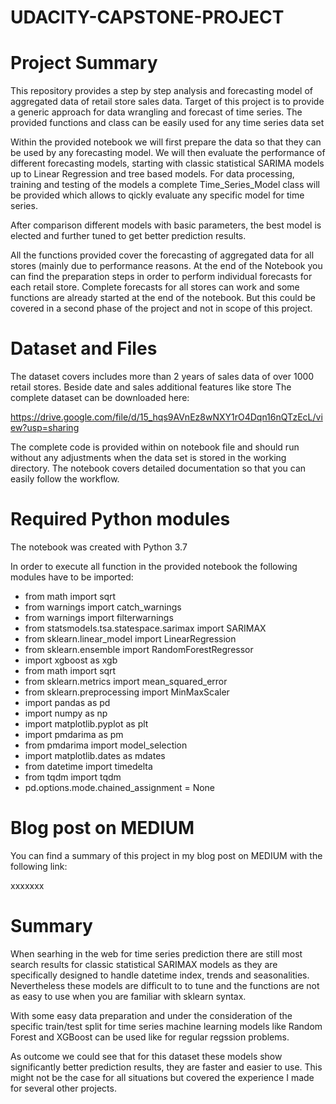 # UDACITY-CAPSTONE-PROJECT


# Project Summary
This repository provides a step by step analysis and forecasting model of aggregated data of retail store sales data. Target of this project is to provide a generic approach for data wrangling and forecast of time series. The provided functions and class can be easily used for any time series data set

Within the provided notebook we will first prepare the data so that they can be used by any forecasting model. We will then evaluate the performance of different forecasting models, starting with classic statistical SARIMA models up to Linear Regression and tree based models. For data processing, training and testing of the models a complete Time_Series_Model class will be provided which allows to qickly evaluate any specific model for time series.

After comparison different models with basic parameters, the best model is elected and further tuned to get better prediction results.

All the functions provided cover the forecasting of aggregated data for all stores (mainly due to performance reasons. At the end of the Notebook you can find the preparation steps in order to perform individual forecasts for each retail store. Complete forecasts for all stores can work and some functions are already started at the end of the notebook. But this could be covered in a second phase of the project and not in scope of this project. 

# Dataset and Files
The dataset covers includes more than 2 years of sales data of over 1000 retail stores. Beside date and sales additional features like store  The complete dataset can be downloaded here:

https://drive.google.com/file/d/15_hqs9AVnEz8wNXY1rO4Dqn16nQTzEcL/view?usp=sharing

The complete code is provided within on notebook file and should run without any adjustments when the data set is stored in the working directory. The notebook covers detailed documentation so that you can easily follow the workflow.

# Required Python modules
The notebook was created with Python 3.7

In order to execute all function in the provided notebook the following modules have to be imported:

- from math import sqrt
- from warnings import catch_warnings
- from warnings import filterwarnings
- from statsmodels.tsa.statespace.sarimax import SARIMAX
- from sklearn.linear_model import LinearRegression
- from sklearn.ensemble import RandomForestRegressor
- import xgboost as xgb
- from math import sqrt
- from sklearn.metrics import mean_squared_error
- from sklearn.preprocessing import MinMaxScaler
- import pandas as pd
- import numpy as np
- import matplotlib.pyplot as plt
- import pmdarima as pm
- from pmdarima import model_selection
- import matplotlib.dates as mdates
- from datetime import timedelta
- from tqdm import tqdm
- pd.options.mode.chained_assignment = None 


# Blog post on MEDIUM
You can find a summary of this project in my blog post on MEDIUM with the following link:

xxxxxxx

# Summary
When searhing in the web for time series prediction there are still most search results for classic statistical SARIMAX models as they are specifically designed to handle datetime index, trends and seasonalities. Nevertheless these models are difficult to to tune and the functions are not as easy to use when you are familiar with sklearn syntax.

With some easy data preparation and under the consideration of the specific train/test split for time series machine learning models like Random Forest and XGBoost can be used like for regular regssion problems.

As outcome we could see that for this dataset these models show significantly better prediction results, they are faster and easier to use. This might not be the case for all situations but covered the experience I made for several other projects.
